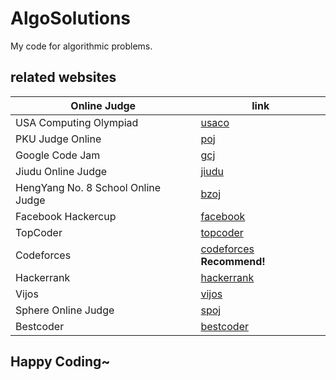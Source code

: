# AlgoSolutions

My code for algorithmic problems.

## related websites

| Online Judge                       | link                                                    |
|------------------------------------|---------------------------------------------------------|
| USA Computing Olympiad             | [usaco](http://usaco.org)                               |
| PKU Judge Online                   | [poj](http://poj.org)                                   |
| Google Code Jam                    | [gcj](http://code.google.com/codejam)                   |
| Jiudu Online Judge                 | [jiudu](http://ac.jobdu.com/index.php)                  |
| HengYang No. 8 School Online Judge | [bzoj](http://www.lydsy.com/JudgeOnline/problemset.php) |
| Facebook Hackercup                 | [facebook](http://facebook.com/hackercup)               |
| TopCoder                           | [topcoder](http://topcoder.com)                         |
| Codeforces                         | [codeforces](http://codeforces.com) <b>Recommend!</b>   |
| Hackerrank                         | [hackerrank](http://hackerrank.com)                     |
| Vijos                              | [vijos](http://vijos.org)                               |
| Sphere Online Judge                | [spoj](http://www.spoj.com/)                            |
| Bestcoder                          | [bestcoder](http://bestcoder.hdu.edu.cn)                       |

## Happy Coding~
